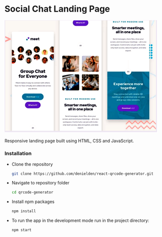 # Social Chat Landing Page


<img src="images/scl-preview-image.png" alt="preview"/>

Responsive landing page built using HTML, CSS and JavaScript.



### Installation

- Clone the repository
  ```sh
  git clone https://github.com/denielden/react-qrcode-generator.git
  ```
- Navigate to repository folder
  ```sh
  cd qrcode-generator
  ```
- Install npm packages
  ```sh
  npm install
  ```
- To run the app in the development mode run in the project directory: 
  ```sh
  npm start
  ```


